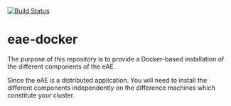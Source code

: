 [![Build Status](https://app.codeship.com/projects/186684/status?branch=master)](https://app.codeship.com/projects/186684/status?branch=master)

# eae-docker
The purpose of this repository is to provide a Docker-based installation of the different components of the eAE.

Since the eAE is a distributed application. You will need to install the different components independently on the 
difference machines which constitute your cluster. 
